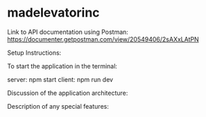 # madelevatorinc

Link to API documentation using Postman:
https://documenter.getpostman.com/view/20549406/2sAXxLAtPN



Setup Instructions:


To start the application in the terminal:

server: npm start
client: npm run dev

Discussion of the application architecture:

Description of any special features:
